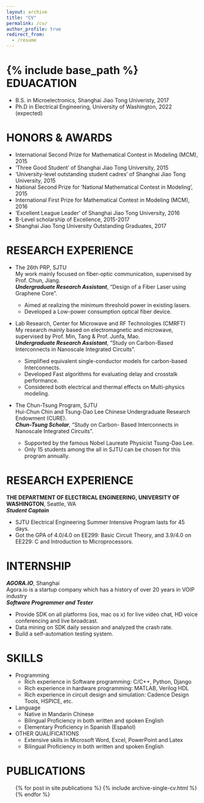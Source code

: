 ```yaml
---
layout: archive
title: "CV"
permalink: /cv/
author_profile: true
redirect_from:
  - /resume
---
```


{% include base_path %}
EDUACATION
======
* B.S. in Microelectronics, Shanghai Jiao Tong Univeristy, 2017
* Ph.D in Electrical Engineering, University of Washington, 2022 (expected)

HONORS & AWARDS
======
* International Second Prize for Mathematical Contest in Modeling (MCM), 2015
* ‘Three Good Student’ of Shanghai Jiao Tong University, 2015
* ‘University-level outstanding student cadres’ of Shanghai Jiao Tong University, 2015
* National Second Prize for ‘National Mathematical Contest in Modeling’, 2015
* International First Prize for Mathematical Contest in Modeling (MCM), 2016
* ‘Excellent League Leader’ of Shanghai Jiao Tong University, 2016
* B-Level scholarship of Excellence, 2015-2017
* Shanghai Jiao Tong University Outstanding Graduates, 2017

RESEARCH EXPERIENCE
======
* The 26th PRP, SJTU  
  My work mainly focused on fiber-optic communication, supervised by Prof. Chun, Jiang.  
  ***Undergraduate Research Assistant***, “Design of a Fiber Laser using Graphene Core”.
    * Aimed at realizing the minimum threshold power in existing lasers.
    * Developed a Low-power consumption optical fiber device.

* Lab Research, Center for Microwave and RF Technologies (CMRFT)  
  My research mainly based on electromagnetic and microwave, supervised by Prof. Min, Tang & Prof. Junfa, Mao.  
  ***Undergraduate Research Assistant***, “Study on Carbon-Based Interconnects in Nanoscale Integrated Circuits”.
    * Simplified equivalent single-conductor models for carbon-based Interconnects.
    * Developed Fast algorithms for evaluating delay and crosstalk performance.
    * Considered both electrical and thermal effects on Multi-physics modeling.

* The Chun-Tsung Program, SJTU  
  Hui-Chun Chin and Tsung-Dao Lee Chinese Undergraduate Research Endowment (CURE).  
  ***Chun-Tsung Scholar***, “Study on Carbon- Based Interconnects in Nanoscale Integrated Circuits”.
    * Supported by the famous Nobel Laureate Physicist Tsung-Dao Lee.
    * Only 15 students among the all in SJTU can be chosen for this program annually.

RESEARCH EXPERIENCE
======
**THE DEPARTMENT OF ELECTRICAL ENGINEERING, UNIVERSITY OF WASHINGTON**, Seattle, WA  
  ***Student Captain***
  * SJTU Electrical Engineering Summer Intensive Program lasts for 45 days.
  * Got the GPA of 4.0/4.0 on EE299: Basic Circuit Theory, and 3.9/4.0 on EE229: C and Introduction to Microprocessors.

INTERNSHIP
======
***AGORA.IO***, Shanghai  
Agora.io is a startup company which has a history of over 20 years in VOIP industry  
  ***Software Programmer and Tester***
  * Provide SDK on all platforms (ios, mac os x) for live video chat, HD voice conferencing and live broadcast.
  * Data mining on SDK daily session and analyzed the crash rate.
  * Build a self-automation testing system.
  
SKILLS
======
* Programming
  * Rich experience in Software programming: C/C++, Python, Django
  * Rich experience in hardware programming: MATLAB, Verilog HDL
  * Rich experience in circuit design and simulation: Cadence Design Tools, HSPICE, etc.
* Language
  * Native in Mandarin Chinese
  * Bilingual Proficiency in both written and spoken English
  * Elementary Proficiency in Spanish (Español)
* OTHER QUALIFICATIONS
  * Extensive skills in Microsoft Word, Excel, PowerPoint and Latex
  * Bilingual Proficiency in both written and spoken English

PUBLICATIONS
======
  <ul>{% for post in site.publications %}
    {% include archive-single-cv.html %}
  {% endfor %}</ul>
